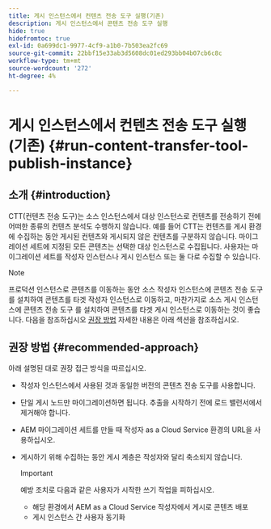 ```yaml
---
title: 게시 인스턴스에서 컨텐츠 전송 도구 실행(기존)
description: 게시 인스턴스에서 콘텐츠 전송 도구 실행
hide: true
hidefromtoc: true
exl-id: 0a699dc1-9977-4cf9-a1b0-7b503ea2fc69
source-git-commit: 22bbf15e33ab3d5608dc01ed293bb04b07cb6c8c
workflow-type: tm+mt
source-wordcount: '272'
ht-degree: 4%

---
```


# 게시 인스턴스에서 컨텐츠 전송 도구 실행(기존) {#run-content-transfer-tool-publish-instance}

## 소개 {#introduction}

CTT(컨텐츠 전송 도구)는 소스 인스턴스에서 대상 인스턴스로 컨텐츠를 전송하기 전에 어떠한 종류의 컨텐츠 분석도 수행하지 않습니다. 예를 들어 CTT는 컨텐츠를 게시 환경에 수집하는 동안 게시된 컨텐츠와 게시되지 않은 컨텐츠를 구분하지 않습니다. 마이그레이션 세트에 지정된 모든 콘텐츠는 선택한 대상 인스턴스로 수집됩니다. 사용자는 마이그레이션 세트를 작성자 인스턴스나 게시 인스턴스 또는 둘 다로 수집할 수 있습니다.

>[!NOTE]
>프로덕션 인스턴스로 콘텐츠를 이동하는 동안 소스 작성자 인스턴스에 콘텐츠 전송 도구 를 설치하여 콘텐츠를 타겟 작성자 인스턴스로 이동하고, 마찬가지로 소스 게시 인스턴스에 콘텐츠 전송 도구 를 설치하여 콘텐츠를 타겟 게시 인스턴스로 이동하는 것이 좋습니다. 다음을 참조하십시오 [권장 방법](#recommended-approach) 자세한 내용은 아래 섹션을 참조하십시오.

## 권장 방법 {#recommended-approach}

아래 설명된 대로 권장 접근 방식을 따르십시오.

* 작성자 인스턴스에서 사용된 것과 동일한 버전의 콘텐츠 전송 도구를 사용합니다.

* 단일 게시 노드만 마이그레이션하면 됩니다. 추출을 시작하기 전에 로드 밸런서에서 제거해야 합니다.

* AEM 마이그레이션 세트를 만들 때 작성자 as a Cloud Service 환경의 URL을 사용하십시오.

* 게시하기 위해 수집하는 동안 게시 계층은 작성자와 달리 축소되지 않습니다.

   >[!IMPORTANT]
   >예방 조치로 다음과 같은 사용자가 시작한 쓰기 작업을 피하십시오.
   > * 해당 환경에서 AEM as a Cloud Service 작성자에서 게시로 콘텐츠 배포
   > * 게시 인스턴스 간 사용자 동기화

